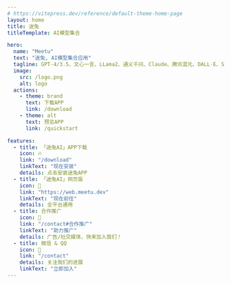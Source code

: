 ```yaml
---
# https://vitepress.dev/reference/default-theme-home-page
layout: home
title: 迷兔
titleTemplate: AI模型集合

hero:
  name: "Meetu"
  text: "迷兔, AI模型集合应用"
  tagline: GPT-4/3.5、文心一言、LLama2、通义千问、Claude、腾讯混元、DALL·E、SD等
  image:
    src: /logo.png
    alt: logo
  actions:
    - theme: brand
      text: 下载APP
      link: /download
    - theme: alt
      text: 预览APP
      link: /quickstart

features:
  - title: 「迷兔AI」APP下载
    icon: 🔥
    link: "/download"
    linkText: "现在安装"
    details: 点击安装迷兔APP
  - title: 「迷兔AI」网页版
    icon: 🎯
    link: "https://web.meetu.dev"
    linkText: "现在前往"
    details: 全平台通用
  - title: 合作推广
    icon: 🚀
    link: "/contact#合作推广"
    linkText: "助力推广"
    details: 广告/社交媒体，快来加入我们！
  - title: 微信 & QQ 
    icon: 👏
    link: "/contact"
    details: 关注我们的进展
    linkText: "立即加入"
---
```

